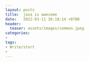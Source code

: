 ```yaml
---
layout: posts
title:  java is awesome
date:   2022-03-11 16:18:14 +0700
header:
  teaser: assets/images/common.jpeg
categories: 
- 
tags:
- Write/start 
- 
---
```


